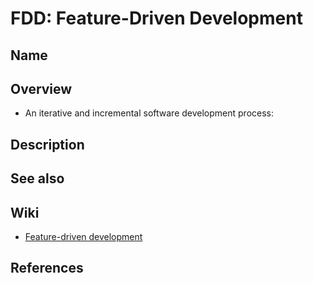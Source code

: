 # FDD: Feature-Driven Development

## Name

## Overview
- An iterative and incremental software development process:

## Description

## See also

## Wiki
- [Feature-driven development](https://en.wikipedia.org/wiki/Feature-driven_development)

## References
